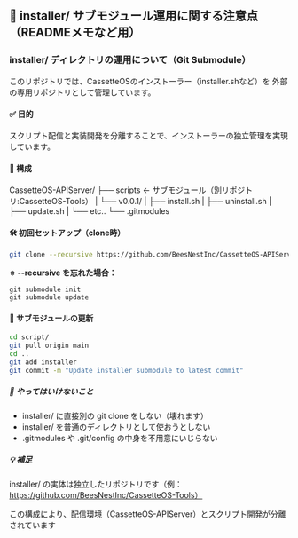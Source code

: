 ## 📄 installer/ サブモジュール運用に関する注意点（READMEメモなど用）

### installer/ ディレクトリの運用について（Git Submodule）

このリポジトリでは、CassetteOSのインストーラー（installer.shなど）を
外部の専用リポジトリとして管理しています。

#### ✅ 目的
スクリプト配信と実装開発を分離することで、インストーラーの独立管理を実現しています。

#### 📁 構成
CassetteOS-APIServer/
├── scripts ← サブモジュール（別リポジトリ:CassetteOS-Tools）
|   └── v0.0.1/
|       ├── install.sh
|       ├── uninstall.sh
|       ├── update.sh
|       └── etc..
└── .gitmodules

#### 🛠 初回セットアップ（clone時）
```bash
git clone --recursive https://github.com/BeesNestInc/CassetteOS-APIServer.git
```
**※ --recursive を忘れた場合：**
```
git submodule init
git submodule update
```
#### 🔄 サブモジュールの更新
```bash
cd script/
git pull origin main
cd ..
git add installer
git commit -m "Update installer submodule to latest commit"
```
##### 🚫 やってはいけないこと
* installer/ に直接別の git clone をしない（壊れます）
* installer/ を普通のディレクトリとして使おうとしない
* .gitmodules や .git/config の中身を不用意にいじらない

##### 💡 補足
installer/ の実体は独立したリポジトリです（例：https://github.com/BeesNestInc/CassetteOS-Tools）

この構成により、配信環境（CassetteOS-APIServer）とスクリプト開発が分離されています
